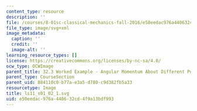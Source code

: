 ```yaml
---
content_type: resource
description: ''
file: /courses/8-01sc-classical-mechanics-fall-2016/e50eedac976a440632cd4f9a13bdf993_ls11_s01_02_1.svg
file_type: image/svg+xml
image_metadata:
  caption: ''
  credit: ''
  image-alt: ''
learning_resource_types: []
license: https://creativecommons.org/licenses/by-nc-sa/4.0/
ocw_type: OCWImage
parent_title: 32.3 Worked Example - Angular Momentum About Different Points
parent_type: CourseSection
parent_uid: 884110c0-b77a-e3a5-d780-c9d382fb5a33
resourcetype: Image
title: ls11_s01_02_1.svg
uid: e50eedac-976a-4406-32cd-4f9a13bdf993
---
```

